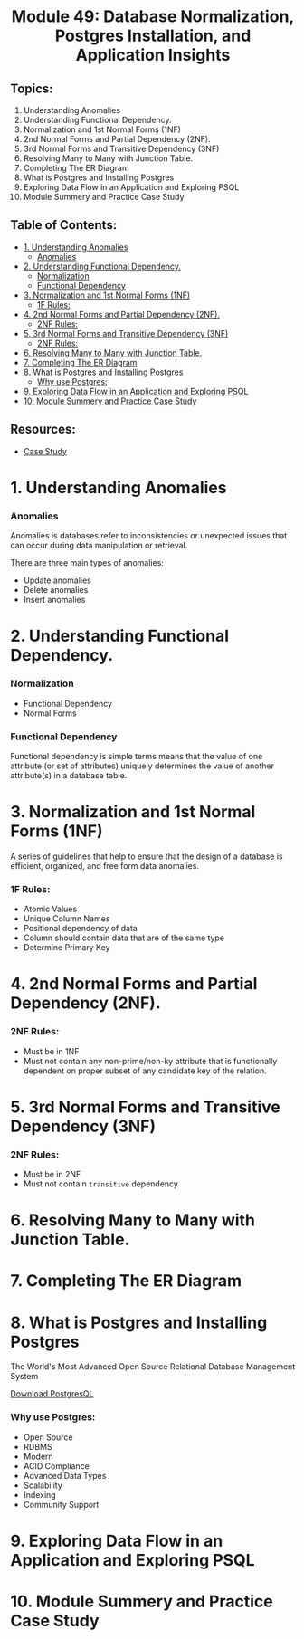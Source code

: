 <h1 align='center'>Module 49: Database Normalization, Postgres Installation, and Application Insights</h1>

## Topics:

1. Understanding Anomalies
2. Understanding Functional Dependency.
3. Normalization and 1st Normal Forms (1NF)
4. 2nd Normal Forms and Partial Dependency (2NF).
5. 3rd Normal Forms and Transitive Dependency (3NF)
6. Resolving Many to Many with Junction Table.
7. Completing The ER Diagram
8. What is Postgres and Installing Postgres
9. Exploring Data Flow in an Application and Exploring PSQL
10. Module Summery and Practice Case Study

## Table of Contents:

- [1. Understanding Anomalies](#1-understanding-anomalies)
  - [Anomalies](#anomalies)
- [2. Understanding Functional Dependency.](#2-understanding-functional-dependency)
  - [Normalization](#normalization)
  - [Functional Dependency](#functional-dependency)
- [3. Normalization and 1st Normal Forms (1NF)](#3-normalization-and-1st-normal-forms-1nf)
  - [1F Rules:](#1f-rules)
- [4. 2nd Normal Forms and Partial Dependency (2NF).](#4-2nd-normal-forms-and-partial-dependency-2nf)
  - [2NF Rules:](#2nf-rules)
- [5. 3rd Normal Forms and Transitive Dependency (3NF)](#5-3rd-normal-forms-and-transitive-dependency-3nf)
  - [2NF Rules:](#2nf-rules-1)
- [6. Resolving Many to Many with Junction Table.](#6-resolving-many-to-many-with-junction-table)
- [7. Completing The ER Diagram](#7-completing-the-er-diagram)
- [8. What is Postgres and Installing Postgres](#8-what-is-postgres-and-installing-postgres)
  - [Why use Postgres:](#why-use-postgres)
- [9. Exploring Data Flow in an Application and Exploring PSQL](#9-exploring-data-flow-in-an-application-and-exploring-psql)
- [10. Module Summery and Practice Case Study](#10-module-summery-and-practice-case-study)

## Resources:

- [Case Study](https://lily-plate-b6a.notion.site/Case-Study-082bcd700e034e0b85a54bf82ba590ab)

# 1. Understanding Anomalies

### Anomalies

Anomalies is databases refer to inconsistencies or unexpected issues that can occur during data manipulation or retrieval.

There are three main types of anomalies:

- Update anomalies
- Delete anomalies
- Insert anomalies

# 2. Understanding Functional Dependency.

### Normalization

- Functional Dependency
- Normal Forms

### Functional Dependency

Functional dependency is simple terms means that the value of one attribute (or set of attributes) uniquely determines the value of another attribute(s) in a database table.

# 3. Normalization and 1st Normal Forms (1NF)

A series of guidelines that help to ensure that the design of a database is efficient, organized, and free form data anomalies.

### 1F Rules:

- Atomic Values
- Unique Column Names
- Positional dependency of data
- Column should contain data that are of the same type
- Determine Primary Key

# 4. 2nd Normal Forms and Partial Dependency (2NF).

### 2NF Rules:

- Must be in 1NF
- Must not contain any non-prime/non-ky attribute that is functionally dependent on proper subset of any candidate key of the relation.

# 5. 3rd Normal Forms and Transitive Dependency (3NF)

### 2NF Rules:

- Must be in 2NF
- Must not contain `transitive` dependency

# 6. Resolving Many to Many with Junction Table.

# 7. Completing The ER Diagram

# 8. What is Postgres and Installing Postgres

The World's Most Advanced Open Source Relational Database Management System

[Download PostgresQL](https://www.postgresql.org/)

### Why use Postgres:

- Open Source
- RDBMS
- Modern
- ACID Compliance
- Advanced Data Types
- Scalability
- Indexing
- Community Support

# 9. Exploring Data Flow in an Application and Exploring PSQL

# 10. Module Summery and Practice Case Study
